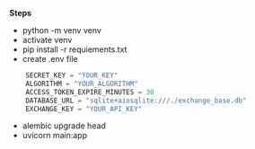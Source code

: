 **Steps**
* python -m venv venv
* activate venv
* pip install -r requiements.txt
* create .env file
```Python
    SECRET_KEY = "YOUR_KEY"  
    ALGORITHM = "YOUR_ALGORITHM"  
    ACCESS_TOKEN_EXPIRE_MINUTES = 30  
    DATABASE_URL = "sqlite+aiosqlite:///./exchange_base.db"  
    EXCHANGE_KEY = "YOUR_API_KEY"
```
* alembic upgrade head
* uvicorn main:app